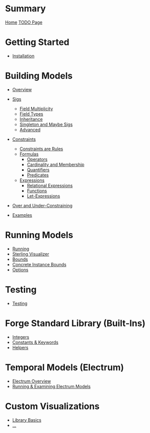 # Summary

[Home](./home.md)
[TODO Page](./todo.md)

# Getting Started

- [Installation](./getting-started/installation.md)

# Building Models

- [Overview](building-models/overview.md)
- [Sigs](./building-models/sigs/sigs.md)
  - [Field Multiplicity](./building-models/sigs/multiplicity.md)
  - [Field Types](./building-models/sigs/sig-types.md)
  - [Inheritance](./building-models/sigs/inheritance.md)
  - [Singleton and Maybe Sigs](./building-models/sigs/singleton-maybe-sigs.md)
  - [Advanced](./building-models/sigs/advanced.md)
- [Constraints](building-models/constraints/constraints.md)

  - [Constraints are Rules](./building-models/constraints/constraints-are-rules.md)
  - [Formulas](building-models/constraints/formulas/formulas.md)
    - [Operators](building-models/constraints/formulas/operators.md)
    - [Cardinality and Membership](building-models/constraints/formulas/cardinality-membership.md)
    - [Quantifiers](building-models/constraints/formulas/quantifiers.md)
    - [Predicates](building-models/constraints/formulas/predicates.md)
  - [Expressions](building-models/constraints/expressions/expressions.md)
    - [Relational Expressions](building-models/constraints/expressions/relational-expressions.md)
    - [Functions](building-models/constraints/expressions/functions.md)
    - [Let-Expressions](building-models/constraints/expressions/let-expressions.md)

- [Over and Under-Constraining]()
- [Examples]()
<!-- - [Examples](building-models/examples.md) -->

# Running Models

<!-- Running -->

- [Running](./running-models/running.md)
- [Sterling Visualizer](./running-models/sterling-visualizer.md)
- [Bounds](./running-models/bounds.md)
- [Concrete Instance Bounds](./running-models/concrete-instance-bounds.md)
- [Options](./running-models/options.md)

# Testing

- [Testing](./testing-chapter/testing.md)

# Forge Standard Library (Built-Ins)

- [Integers](./forge-standard-library/integers.md)
- [Constants & Keywords](./forge-standard-library/constants-and-keywords.md)
- [Helpers](./forge-standard-library/helpers.md)

# Temporal Models (Electrum)

- [Electrum Overview](./electrum/electrum-overview.md)
- [Running & Examining Electrum Models]()

# Custom Visualizations

- [Library Basics]()
- [...]()

<!-- # Work In Progress -->

<!-- Uncategorized -->

<!-- - [Electrum]() -->

<!-- - [Constants & Keywords]()
<!-- Built-Ins -->
<!-- - [Constants]()
- [Other built-in helpers]()
- [Integers]() -->

<!-- # Unsorted -->
